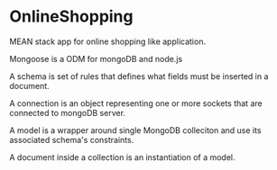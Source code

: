 # OnlineShopping
MEAN stack app for online shopping like application.

Mongoose is a ODM for mongoDB and node.js

A schema is set of rules that defines what fields must be inserted in a document.

A connection is an object representing one or more sockets that are connected to mongoDB server.

A model is a wrapper around single MongoDB colleciton and use its associated schema's constraints.

A document inside a collection is an instantiation of a model.

